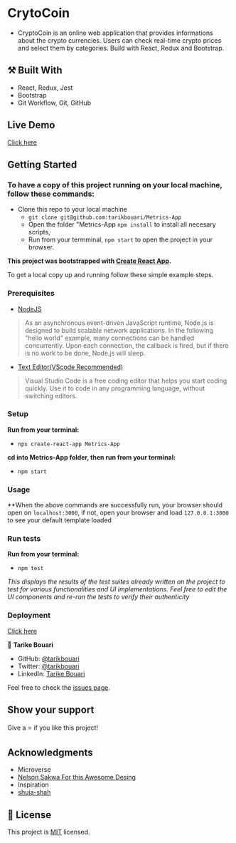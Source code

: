 
# CrytoCoin

- CryptoCoin is an online web application that provides informations about the crypto currencies. Users can check real-time crypto prices and select them by categories. Build with React, Redux and Bootstrap.

## ⚒️ Built With
- React, Redux, Jest
- Bootstrap
- Git Workflow, Git, GitHub

## Live Demo

[Click here](https://deploycryptocoins.herokuapp.com/) 


## Getting Started

### To have a copy of this project running on your local machine, follow these commands:

- Clone this repo to your local machine
  -  `git clone git@github.com:tarikbouari/Metrics-App`
  - Open the folder "Metrics-App `npm install` to install all necesary scripts,
  - Run from your termminal, `npm start` to open the project in your browser.

**This project was bootstrapped with [Create React App](https://github.com/facebook/create-react-app).**


To get a local copy up and running follow these simple example steps.

### Prerequisites

- [NodeJS](https://nodejs.org/en/docs/)

> As an asynchronous event-driven JavaScript runtime, Node.js is designed to build scalable network applications. In the following "hello world" example, many connections can be handled concurrently. Upon each connection, the callback is fired, but if there is no work to be done, Node.js will sleep.

- [Text Editor(VScode Recommended)](https://code.visualstudio.com/)

> Visual Studio Code is a free coding editor that helps you start coding quickly. Use it to code in any programming language, without switching editors.

### Setup

**Run from your terminal:**

- `npx create-react-app Metrics-App`

**cd into Metrics-App folder, then run from your terminal:**

- `npm start`

### Usage

**When the above commands are successfully run, your browser should open on `localhost:3000`, if not, open your browser and load `127.0.0.1:3000` to see your default template loaded

### Run tests

**Run from your terminal:**

- `npm test`

_This displays the results of the test suites already written on the project to test for various functionalities and UI implementations. Feel free to edit the UI components and re-run the tests to verify their authenticity_

### Deployment

[Click here](https://deploycryptocoins.herokuapp.com/)

👤 **Tarike Bouari**

- GitHub: [@tarikbouari](https://github.com/tarikbouari)
- Twitter: [@tarikbouari](https://twitter.com/tarikbouari)
- LinkedIn: [Tarike Bouari](https://www.linkedin.com/in/tarik-bouari-44b7191a6/ )

Feel free to check the [issues page](../../issues/).

## Show your support

Give a ⭐️ if you like this project!

## Acknowledgments
- Microverse
- [Nelson Sakwa For this Awesome Desing](https://www.behance.net/gallery/31579789/Ballhead-App-(Free-PSDs))
- Inspiration
- [shuja-shah](https://github.com/shuja-shah)

## 📝 License

This project is [MIT](./MIT.md) licensed.
